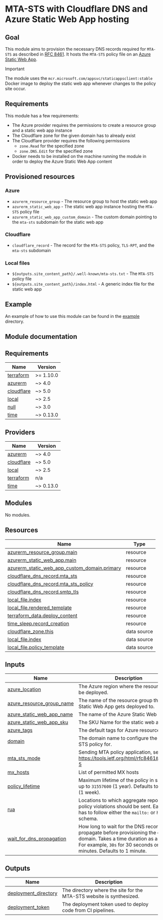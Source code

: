 ﻿# MTA-STS with Cloudflare DNS and Azure Static Web App hosting

## Goal

This module aims to provision the necessary DNS records required for `MTA-STS` as described
in [RFC 8461](https://datatracker.ietf.org/doc/html/rfc8461).
It hosts the `MTA-STS` policy file on
an [Azure Static Web App](https://learn.microsoft.com/en-us/azure/static-web-apps/).

> [!IMPORTANT]  
> The module uses the `mcr.microsoft.com/appsvc/staticappsclient:stable` Docker image to deploy the static web app
> whenever changes to the policy site occur.

## Requirements

This module has a few requirements:

- The Azure provider requires the permissions to create a resource group and a static web app instance
- The Cloudflare zone for the given domain has to already exist
- The Cloudflare provider requires the following permissions
  - `zone.Read` for the specified zone
  - `zone.DNS.Edit` for the specified zone
- Docker needs to be installed on the machine running the module in order to deploy the Azure Static Web App content

## Provisioned resources

### Azure

- `azurerm_resource_group` - The resource group to host the static web app
- `azurerm_static_web_app` - The static web app instance hosting the `MTA-STS` policy file
- `azurerm_static_web_app_custom_domain` - The custom domain pointing to the `mta-sts` subdomain for the static web app

### Cloudflare

- `cloudflare_record` - The record for the `MTA-STS` policy, `TLS-RPT`, and the `mta-sts` subdomain

### Local files

- `${outputs.site_content_path}/.well-known/mta-sts.txt` - The `MTA-STS` policy file
- `${outputs.site_content_path}/index.html` - A generic index file for the static web app

## Example

An example of how to use this module can be found in the [example](./example) directory.

## Module documentation

<!-- BEGIN_TF_DOCS -->
## Requirements

| Name | Version |
|------|---------|
| <a name="requirement_terraform"></a> [terraform](#requirement\_terraform) | >= 1.10.0 |
| <a name="requirement_azurerm"></a> [azurerm](#requirement\_azurerm) | ~> 4.0 |
| <a name="requirement_cloudflare"></a> [cloudflare](#requirement\_cloudflare) | ~> 5.0 |
| <a name="requirement_local"></a> [local](#requirement\_local) | ~> 2.5 |
| <a name="requirement_null"></a> [null](#requirement\_null) | ~> 3.0 |
| <a name="requirement_time"></a> [time](#requirement\_time) | ~> 0.13.0 |

## Providers

| Name | Version |
|------|---------|
| <a name="provider_azurerm"></a> [azurerm](#provider\_azurerm) | ~> 4.0 |
| <a name="provider_cloudflare"></a> [cloudflare](#provider\_cloudflare) | ~> 5.0 |
| <a name="provider_local"></a> [local](#provider\_local) | ~> 2.5 |
| <a name="provider_terraform"></a> [terraform](#provider\_terraform) | n/a |
| <a name="provider_time"></a> [time](#provider\_time) | ~> 0.13.0 |

## Modules

No modules.

## Resources

| Name | Type |
|------|------|
| [azurerm_resource_group.main](https://registry.terraform.io/providers/hashicorp/azurerm/latest/docs/resources/resource_group) | resource |
| [azurerm_static_web_app.main](https://registry.terraform.io/providers/hashicorp/azurerm/latest/docs/resources/static_web_app) | resource |
| [azurerm_static_web_app_custom_domain.primary](https://registry.terraform.io/providers/hashicorp/azurerm/latest/docs/resources/static_web_app_custom_domain) | resource |
| [cloudflare_dns_record.mta_sts](https://registry.terraform.io/providers/cloudflare/cloudflare/latest/docs/resources/dns_record) | resource |
| [cloudflare_dns_record.mta_sts_policy](https://registry.terraform.io/providers/cloudflare/cloudflare/latest/docs/resources/dns_record) | resource |
| [cloudflare_dns_record.smtp_tls](https://registry.terraform.io/providers/cloudflare/cloudflare/latest/docs/resources/dns_record) | resource |
| [local_file.index](https://registry.terraform.io/providers/hashicorp/local/latest/docs/resources/file) | resource |
| [local_file.rendered_template](https://registry.terraform.io/providers/hashicorp/local/latest/docs/resources/file) | resource |
| [terraform_data.deploy_content](https://registry.terraform.io/providers/hashicorp/terraform/latest/docs/resources/data) | resource |
| [time_sleep.record_creation](https://registry.terraform.io/providers/hashicorp/time/latest/docs/resources/sleep) | resource |
| [cloudflare_zone.this](https://registry.terraform.io/providers/cloudflare/cloudflare/latest/docs/data-sources/zone) | data source |
| [local_file.index](https://registry.terraform.io/providers/hashicorp/local/latest/docs/data-sources/file) | data source |
| [local_file.policy_template](https://registry.terraform.io/providers/hashicorp/local/latest/docs/data-sources/file) | data source |

## Inputs

| Name | Description | Type | Default | Required |
|------|-------------|------|---------|:--------:|
| <a name="input_azure_location"></a> [azure\_location](#input\_azure\_location) | The Azure region where the resources will be deployed. | `string` | n/a | yes |
| <a name="input_azure_resource_group_name"></a> [azure\_resource\_group\_name](#input\_azure\_resource\_group\_name) | The name of the resource group the Azure Static Web App gets deployed to. | `string` | n/a | yes |
| <a name="input_azure_static_web_app_name"></a> [azure\_static\_web\_app\_name](#input\_azure\_static\_web\_app\_name) | The name of the Azure Static Web App. | `string` | n/a | yes |
| <a name="input_azure_static_web_app_sku"></a> [azure\_static\_web\_app\_sku](#input\_azure\_static\_web\_app\_sku) | The SKU Name for the static web app. | `string` | `"Free"` | no |
| <a name="input_azure_tags"></a> [azure\_tags](#input\_azure\_tags) | The default tags for Azure resources. | `map(string)` | n/a | yes |
| <a name="input_domain"></a> [domain](#input\_domain) | The domain name to configure the MTA-STS policy for. | `string` | n/a | yes |
| <a name="input_mta_sts_mode"></a> [mta\_sts\_mode](#input\_mta\_sts\_mode) | Sending MTA policy application, see https://tools.ietf.org/html/rfc8461#section-5 | `string` | `"testing"` | no |
| <a name="input_mx_hosts"></a> [mx\_hosts](#input\_mx\_hosts) | List of permitted MX hosts | `list(string)` | n/a | yes |
| <a name="input_policy_lifetime"></a> [policy\_lifetime](#input\_policy\_lifetime) | Maximum lifetime of the policy in seconds, up to `31557600` (1 year). Defaults to `604800` (1 week). | `number` | `604800` | no |
| <a name="input_rua"></a> [rua](#input\_rua) | Locations to which aggregate reports about policy violations should be sent. Each entry has to follow either the `mailto:` or `https:` schema. | `list(string)` | n/a | yes |
| <a name="input_wait_for_dns_propagation"></a> [wait\_for\_dns\_propagation](#input\_wait\_for\_dns\_propagation) | How long to wait for the DNS record to propagate before provisioning the custom domain. Takes a time duration as an input. For example, `30s` for 30 seconds or `5m` for 5 minutes. Defaults to 1 minute. | `string` | `"1m"` | no |

## Outputs

| Name | Description |
|------|-------------|
| <a name="output_deployment_directory"></a> [deployment\_directory](#output\_deployment\_directory) | The directory where the site for the MTA-STS website is synthesized. |
| <a name="output_deployment_token"></a> [deployment\_token](#output\_deployment\_token) | The deployment token used to deploy code from CI pipelines. |
<!-- END_TF_DOCS -->

